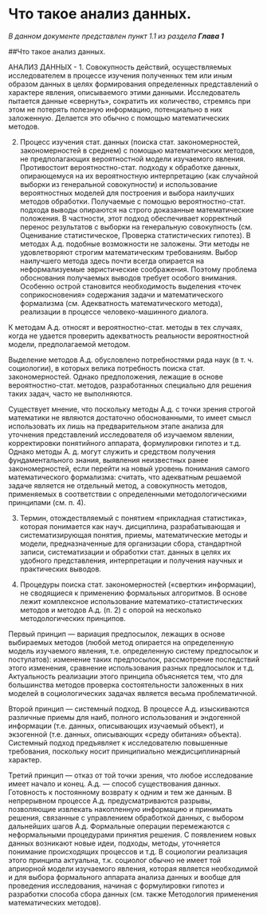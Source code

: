 # Что такое анализ данных.

_В данном документе представлен пункт 1.1 из раздела **Глава 1**_

##Что такое анализ данных.

АНАЛИЗ ДАННЫХ - 1. Совокупность действий, осуществляемых исследователем в процессе изучения полученных тем или иным образом данных в целях формирования определенных представлений о характере явления, описываемого этими данными. Исследователь пытается данные «свернуть», сократить их количество, стремясь при этом не потерять полезную информацию, потенциально в них заложенную. Делается это обычно с помощью математических методов.

2. Процесс изучения стат. данных (поиска стат. закономерностей, закономерностей в среднем) с помощью математических методов, не предполагающих вероятностной модели изучаемого явления. Противостоит вероятностно-стат. подходу к обработке данных, опирающемуся на их вероятностную интерпретацию (как случайной выборки из генеральной совокупности) и использование вероятностных моделей для построения и выбора наилучших методов обработки. Получаемые с помощью вероятностно-стат. подхода выводы опираются на строго доказанные математические положения. В частности, этот подход обеспечивает корректный перенос результатов с выборки на генеральную совокупность (см. Оценивание статистическое, Проверка статистических гипотез). В методах А.д. подобные возможности не заложены. Эти методы не удовлетворяют строгим математическим требованиям. Выбор наилучшего метода здесь почти всегда опирается на неформализуемые эвристические соображения. Поэтому проблема обоснования получаемых выводов требует особого внимания. Особенно острой становится необходимость выделения «точек соприкосновения» содержания задачи и математического формализма (см. Адекватность математического метода), реализации в процессе человеко-машинного диалога.

К методам А.д. относят и вероятностно-стат. методы в тех случаях, когда не удается проверить адекватность реальности вероятностной модели, предполагаемой методом.

Выделение методов А.д. обусловлено потребностями ряда наук (в т. ч. социологии), в которых велика потребность поиска стат. закономерностей. Однако предположения, лежащие в основе вероятностно-стат. методов, разработанных специально для решения таких задач, часто не выполняются.

Существует мнение, что поскольку методы А.д. с точки зрения строгой математики не являются достаточно обоснованными, то имеет смысл использовать их лишь на предварительном этапе анализа для уточнения представлений исследователя об изучаемом явлении, корректировки понятийного аппарата, формулировки гипотез и т.д. Однако методы А. д. могут служить и средством получения фундаментального знания, выявления неизвестных ранее закономерностей, если перейти на новый уровень понимания самого математического формализма: считать, что адекватным решаемой задаче является не отдельный метод, а совокупность методов, применяемых в соответствии с определенными методологическими принципами (см. п. 4).

3. Термин, отождествляемый с понятием «прикладная статистика», которая понимается как науч. дисциплина, разрабатывающая и систематизирующая понятия, приемы, математические методы и модели, предназначенные для организации сбора, стандартной записи, систематизации и обработки стат. данных в целях их удобного представления, интерпретации и получения научных и практических выводов.

4. Процедуры поиска стат. закономерностей («свертки» информации), не сводящиеся к применению формальных алгоритмов. В основе лежит комплексное использование математико-статистических методов и методов А.д. (п. 2) с опорой на несколько методологических принципов.

Первый принцип — вариация предпосылок, лежащих в основе выбираемых методов (любой метод опирается на определенную модель изучаемого явления, т.е. определенную систему предпосылок и постулатов): изменение таких предпосылок, рассмотрение последствий этого изменения, сравнение использования разных предпосылок и т.д. Актуальность реализации этого принципа объясняется тем, что для большинства методов проверка состоятельности заложенных в них моделей в социологических задачах является весьма проблематичной.

Второй принцип — системный подход. В процессе А.д. изыскиваются различные приемы для наиб, полного использования и эндогенной информации (т.е. данных, описывающих изучаемый объект), и экзогенной (т.е. данных, описывающих «среду обитания» объекта). Системный подход предъявляет к исследователю повышенные требования, поскольку носит принципиально междисциплинарный характер.

Третий принцип — отказ от той точки зрения, что любое исследование имеет начало и конец. А.д. — способ существования данных. Готовность к постоянному возврату к одним и тем же данным. В непрерывном процессе А.д. предусматриваются разрывы, позволяющие извлекать накопленную информацию и принимать решения, связанные с управлением обработкой данных, с выбором дальнейших шагов А.д. Формальные операции перемежаются с неформальными процедурами принятия решения. С появлением новых данных возникают новые идеи, подходы, методы, уточняется понимание происходящих процессов и т.д. В социологии реализация этого принципа актуальна, т.к. социолог обычно не имеет той априорной модели изучаемого явления, которая является необходимой и для выбора формального аппарата анализа данных и вообще для проведения исследования, начиная с формулировки гипотез и разработки способа сбора данных (см. также Методология применения математических методов).
